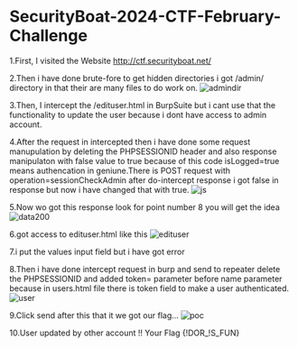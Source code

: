 # SecurityBoat-2024-CTF-February-Challenge

1.First, I visited the Website http://ctf.securityboat.net/

2.Then i have done brute-fore to get hidden directories i got /admin/ directory in that their are many files to do work on.
![admindir](https://github.com/zaidbhati784/SecurityBoat-2024-CTF-February-Challenge/assets/114328894/db0791fd-3943-4c14-ac87-a0e510d92741)


3.Then, I intercept the /edituser.html in BurpSuite but i cant use that the functionality to update the user because i dont have access to admin account.


4.After the request in intercepted then i have done some request manupulation by deleting the PHPSESSIONID header and also response manipulaton with false value to true because of this code isLogged=true means authencation in geniune.There is POST request with operation=sessionCheckAdmin after do-intercept response i got false in response but now i have changed that with true.
![js](https://github.com/zaidbhati784/SecurityBoat-2024-CTF-February-Challenge/assets/114328894/061848c7-bd41-4600-8e4e-9e46e00f614b)

5.Now wo got this response look for point number 8 you will get the idea
![data200](https://github.com/zaidbhati784/SecurityBoat-2024-CTF-February-Challenge/assets/114328894/a1f01d56-30cc-4099-ba96-218abd8f4d45)



6.got access to edituser.html like this
![edituser](https://github.com/zaidbhati784/SecurityBoat-2024-CTF-February-Challenge/assets/114328894/b71a9eaf-b993-4f41-9dc3-faa39874bd4f)


7.i put the values input field but i have got error


8.Then i have done intercept request in burp and send to repeater delete the PHPSESSIONID and added token= parameter before name parameter because in users.html file there is token field to make a user authenticated.
![user](https://github.com/zaidbhati784/SecurityBoat-2024-CTF-February-Challenge/assets/114328894/322934be-3199-4c54-b7a9-5d51c6f738d8)


9.Click send after this that it we got our flag...
![poc](https://github.com/zaidbhati784/SecurityBoat-2024-CTF-February-Challenge/assets/114328894/7082f705-aefd-4c1c-aca0-cd7ba65856a3)


10.User updated by other account !! Your Flag {!DOR_!S_FUN}
